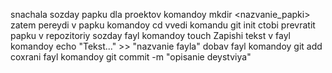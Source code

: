 snachala sozday papku dla proektov komandoy mkdir <nazvanie_papki>
zatem pereydi v papku komandoy cd <nazvanie papki>
vvedi komandu git init ctobi prevratit papku v repozitoriy
sozday fayl komandoy touch <nazvanie fayla>
Zapishi tekst v fayl komandoy echo "Tekst..." >> "nazvanie fayla"
dobav fayl komandoy git add <nazvanie fayla>
coxrani fayl komandoy git commit -m "opisanie deystviya"
